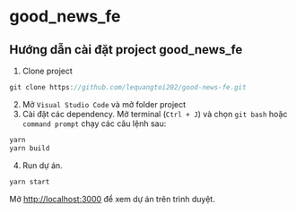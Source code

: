 
# good_news_fe

## Hướng dẫn cài đặt project good_news_fe

1. Clone project 
```c
git clone https://github.com/lequangtoi202/good-news-fe.git
```
2. Mở `Visual Studio Code` và mở folder project
3. Cài đặt các dependency. Mở terminal (`Ctrl + J`) và chọn `git bash` hoặc `command prompt` chạy các câu lệnh sau:
```c
yarn 
yarn build
```
4. Run dự án.
```c
yarn start
```
Mở [http://localhost:3000](http://localhost:3000) để xem dự án trên trình duyệt.

